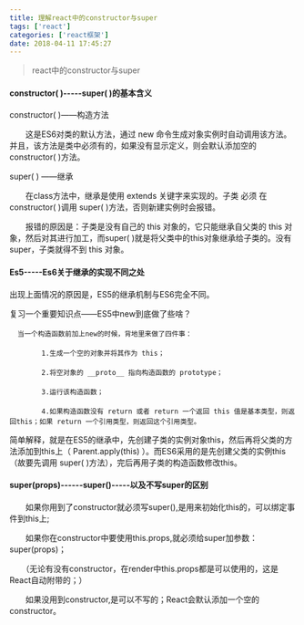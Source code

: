 ```yaml
---
title: 理解react中的constructor与super
tags: ['react']
categories: ['react框架']
date: 2018-04-11 17:45:27
---
```


> react中的constructor与super

<!-- more -->

#### constructor( )-----super( )的基本含义

constructor( )——构造方法

　　这是ES6对类的默认方法，通过 new 命令生成对象实例时自动调用该方法。并且，该方法是类中必须有的，如果没有显示定义，则会默认添加空的constructor( )方法。

super( ) ——继承

　　在class方法中，继承是使用 extends 关键字来实现的。子类 必须 在 constructor( )调用 super( )方法，否则新建实例时会报错。

　　报错的原因是：子类是没有自己的 this 对象的，它只能继承自父类的 this 对象，然后对其进行加工，而super( )就是将父类中的this对象继承给子类的。没有 super，子类就得不到 this 对象。

#### Es5-----Es6关于继承的实现不同之处

出现上面情况的原因是，ES5的继承机制与ES6完全不同。

复习一个重要知识点——ES5中new到底做了些啥？


　`当一个构造函数前加上new的时候，背地里来做了四件事：`

　　　　`1.生成一个空的对象并将其作为 this；`

　　　　`2.将空对象的 __proto__ 指向构造函数的 prototype；`

　　　　`3.运行该构造函数；`

　　　　`4.如果构造函数没有 return 或者 return 一个返回 this 值是基本类型，则返回this；如果 return 一个引用类型，则返回这个引用类型。`

简单解释，就是在ES5的继承中，先创建子类的实例对象this，然后再将父类的方法添加到this上（ Parent.apply(this) ）。而ES6采用的是先创建父类的实例this（故要先调用 super( )方法），完后再用子类的构造函数修改this。



#### super(props)------super()-----以及不写super的区别

　　如果你用到了constructor就必须写super(),是用来初始化this的，可以绑定事件到this上;

　　如果你在constructor中要使用this.props,就必须给super加参数：super(props)；

　　（无论有没有constructor，在render中this.props都是可以使用的，这是React自动附带的；）

　　如果没用到constructor,是可以不写的；React会默认添加一个空的constructor。

